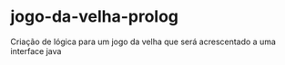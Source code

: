 # jogo-da-velha-prolog
Criação de lógica para um jogo da velha que será acrescentado a uma interface java
